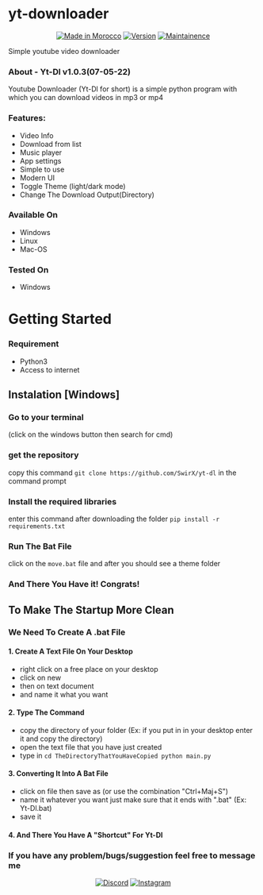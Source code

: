 # yt-downloader

<p align="center">
<a href="https://youtube.com/swirx"><img title="Made in Morocco" src="https://img.shields.io/badge/Tool-Yt--Dl-green?style=plastic"></a>
<a href="https://youtube.com/swirx"><img title="Version" src="https://img.shields.io/badge/Version-1.0.3-green?style=plastic"></a>
<a href="https://youtube.com/swirx"><img title="Maintainence" src="https://img.shields.io/badge/-Maintained-green?style=plastic"></a>
</p>

Simple youtube video downloader

### About - Yt-Dl v1.0.3(07-05-22)
Youtube Downloader (Yt-Dl for short) is a simple python program with which you can download videos in mp3 or mp4
### Features:
* Video Info
* Download from list
* Music player
* App settings
* Simple to use
* Modern UI
* Toggle Theme (light/dark mode)
* Change The Download Output(Directory)


### Available On

* Windows
* Linux
* Mac-OS

### Tested On

* Windows

# Getting Started

### Requirement

* Python3
* Access to internet

## Instalation [Windows]

### Go to your terminal
(click on  the windows button then search for cmd)
### get the repository
copy this command `git clone https://github.com/SwirX/yt-dl` in the command prompt
### Install the required libraries
enter this command after downloading the folder `pip install -r requirements.txt`
### Run The Bat File
click on the `move.bat` file and after you should see a theme folder

### And There You Have it! Congrats!

## To Make The Startup More Clean
### We Need To Create A .bat File
#### 1. Create A Text File On Your Desktop
* right click on a free place on your desktop
* click on new
* then on text document
* and name it what you want
#### 2. Type The Command
* copy the directory of your folder (Ex: if you put in in your desktop enter it and copy the directory)
* open the text file that you have just created
* type in
`cd TheDirectoryThatYouHaveCopied
python main.py`
#### 3. Converting It Into A Bat File
* click on file then save as (or use the combination "Ctrl+Maj+S")
* name it whatever you want just make sure that it ends with ".bat" (Ex: Yt-Dl.bat)
* save it
#### 4. And There You Have A "Shortcut" For Yt-Dl

### If you have any problem/bugs/suggestion feel free to message me
<p align="center">
<a href="https://discord.gg/C3ys2Kv"><img title="Discord" src="https://img.shields.io/badge/Discord-blueviolet?style=plastic&logo=discord"></a>
<a href="https://instagram.com/swirx.yt"><img title="Instagram" src="https://img.shields.io/badge/Instagram-ff69b4?style=plastic&logo=instagram"></a>
</p>
